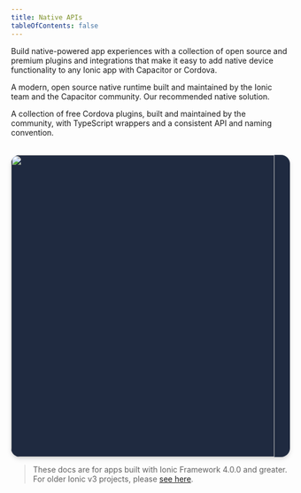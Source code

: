 ```yaml
---
title: Native APIs
tableOfContents: false
---
```


<p class='intro'>Build native-powered app experiences with a collection of open source and premium plugins and integrations that make it easy to add native device functionality to any Ionic app with Capacitor or Cordova.</p>

<docs-cards class="static-width">
  <docs-card header="Capacitor plugins" href="https://capacitorjs.com/docs/plugins" img="/docs/assets/img/native/capacitor@2x.png">
    <p>A modern, open source native runtime built and maintained by the Ionic team and the Capacitor community. Our recommended native solution.</p>
  </docs-card>

  <docs-card header="Cordova plugins" href="/docs/native/community" img="/docs/assets/img/native/cordova@2x.png">
    <p>A collection of free Cordova plugins, built and maintained by the community, with TypeScript wrappers and a consistent API and naming convention.</p>
  </docs-card>
</docs-cards>

<a id="native-enterprise" href="https://ionic.io/docs">
  <div class="image-wrapper">
    <img src="/docs/assets/img/native/native-enterprise@2x.png" width="476" height="228" />
  </div>
  
  <div class="heading-group">    
    <header>
      Ionic Native Enterprise Edition
    </header>
    <p>
      Premium, supported Capacitor and Cordova plugins, third-party integrations, and pre-built native solutions for building enterprise-grade apps.
    </p>
  </div>
</a>

<style scoped>
  .Card-with-image a {
    border-radius: 16px;
  }

  #native-enterprise {
    margin-top: 2rem;

    border-radius: 16px;
    overflow: hidden;

    display: flex;
    align-items: center;
    background: #1F2A40;    

    box-shadow: 0px 2px 4px rgba(0, 0, 0, 0.08), 0px 4px 8px rgba(0, 0, 0, 0.1);

    transition: transform 150ms ease, box-shadow 150ms ease;
  }

  @media (max-width: 767px) {
    #native-enterprise {
      flex-direction: column;
    }
  }

  #native-enterprise:hover,
  #native-enterprise:active,
  #native-enterprise:focus {
    transform: translateY(-1px);
    box-shadow: 0 0.35em 1.175em rgba(2, 8, 20, 0.1), 0 0.175em 0.5em rgba(2, 8, 20, 0.08);
  }

  #native-enterprise > * {
    flex-basis: 50%;
  }

  #native-enterprise .heading-group {
    padding: 2rem;
    padding-left: 3rem;
  }

  #native-enterprise .image-wrapper {
    align-self: stretch;
  }
  
  #native-enterprise img {
    height: 100%;
    object-fit: cover;    
  }

  #native-enterprise header {
    font-weight: 600;
    font-size: 20px;
    line-height: 24px;
    letter-spacing: -0.02em;

    color: #fff;
  }

  #native-enterprise p {
    font-size: 14px;
    line-height: 160%;
    letter-spacing: -0.01em;

    color: #E9EDF3;
  }


</style>
> These docs are for apps built with Ionic Framework 4.0.0 and greater. For older Ionic v3 projects, please [see here](/docs/v3/native).
